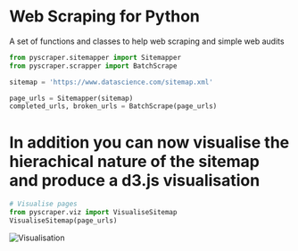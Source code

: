 # Web Scraping for Python
A set of functions and classes to help web scraping and simple web audits

```python
from pyscraper.sitemapper import Sitemapper
from pyscraper.scrapper import BatchScrape

sitemap = 'https://www.datascience.com/sitemap.xml'

page_urls = Sitemapper(sitemap)
completed_urls, broken_urls = BatchScrape(page_urls)
```
# In addition you can now visualise the hierachical nature of the sitemap and produce a d3.js visualisation

```python
# Visualise pages
from pyscraper.viz import VisualiseSitemap
VisualiseSitemap(page_urls)
```

![Visualisation](https://i.imgur.com/roapOsx.png)
